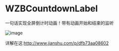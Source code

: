 # WZBCountdownLabel
一句话实现全屏倒计时动画！带有动画开始和结束的监听

 ![image](https://github.com/WZBbiao/WZBLinkageTableView/blob/master/demoGif.gif?raw=true)

详解在这:http://www.jianshu.com/p/dfb73aa08602

